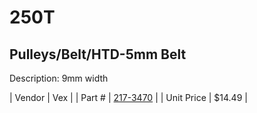 # 250T
## Pulleys/Belt/HTD-5mm Belt
Description: 	9mm width 

| Vendor | Vex | 
| Part # | [217-3470](http://www.vexrobotics.com/vexpro/motion/belts-and-pulleys/htdbelts9.html) | 
| Unit Price | $14.49 | 
